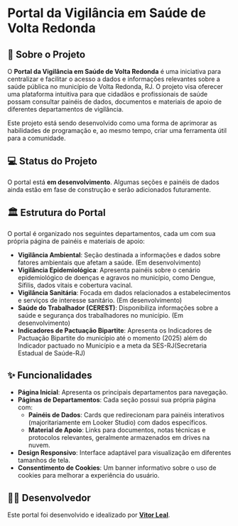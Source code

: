 # Portal da Vigilância em Saúde de Volta Redonda

## 📝 Sobre o Projeto

O **Portal da Vigilância em Saúde de Volta Redonda** é uma iniciativa para centralizar e facilitar o acesso a dados e informações relevantes sobre a saúde pública no município de Volta Redonda, RJ. O projeto visa oferecer uma plataforma intuitiva para que cidadãos e profissionais de saúde possam consultar painéis de dados, documentos e materiais de apoio de diferentes departamentos de vigilância.

Este projeto está sendo desenvolvido como uma forma de aprimorar as habilidades de programação e, ao mesmo tempo, criar uma ferramenta útil para a comunidade.

## 💻 Status do Projeto

O portal está **em desenvolvimento**. Algumas seções e painéis de dados ainda estão em fase de construção e serão adicionados futuramente.

## 🏛️ Estrutura do Portal

O portal é organizado nos seguintes departamentos, cada um com sua própria página de painéis e materiais de apoio:

* **Vigilância Ambiental**: Seção destinada a informações e dados sobre fatores ambientais que afetam a saúde. (Em desenvolvimento)
* **Vigilância Epidemiológica**: Apresenta painéis sobre o cenário epidemiológico de doenças e agravos no município, como Dengue, Sífilis, dados vitais e cobertura vacinal.
* **Vigilância Sanitária**: Focada em dados relacionados a estabelecimentos e serviços de interesse sanitário. (Em desenvolvimento)
* **Saúde do Trabalhador (CEREST)**: Disponibiliza informações sobre a saúde e segurança dos trabalhadores no município. (Em desenvolvimento)
*  **Indicadores de Pactuação Bipartite**: Apresenta os Indicadores de Pactuação Bipartite do município até o momento (2025) além do Indicador pactuado no Município e a meta da SES-RJ(Secretaria Estadual de Saúde-RJ)

## ✨ Funcionalidades

* **Página Inicial**: Apresenta os principais departamentos para navegação.
* **Páginas de Departamentos**: Cada seção possui sua própria página com:
    * **Painéis de Dados**: Cards que redirecionam para painéis interativos (majoritariamente em Looker Studio) com dados específicos.
    * **Material de Apoio**: Links para documentos, notas técnicas e protocolos relevantes, geralmente armazenados em drives na nuvem.
* **Design Responsivo**: Interface adaptável para visualização em diferentes tamanhos de tela.
* **Consentimento de Cookies**: Um banner informativo sobre o uso de cookies para melhorar a experiência do usuário.


## 👨‍💻 Desenvolvedor

Este portal foi desenvolvido e idealizado por **[Vitor Leal](https://www.github.com/ovitorleal)**.

